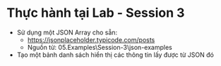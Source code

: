 # Thực hành tại Lab - Session 3

- Sử dụng một JSON Array cho sẵn:
  - <https://jsonplaceholder.typicode.com/posts>
  - Nguồn từ: 05.Examples\Session-3\json-examples
- Tạo một bảnh danh sách hiển thị các thông tin lấy được từ JSON đó
